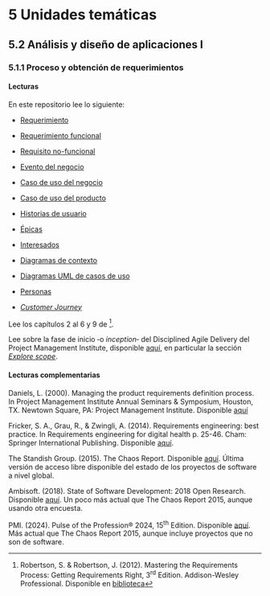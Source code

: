 # 5 Unidades temáticas

## 5.2 Análisis y diseño de aplicaciones I

### 5.1.1 Proceso y obtención de requerimientos

#### Lecturas

En este repositorio lee lo siguiente:

<!-- Ver con José otros conceptos clave que tengan que estar definidos. ¿Volere? -->
* [Requerimiento](TBD)

* [Requerimiento funcional](TBD)

* [Requisito no-funcional](TBD)

* [Evento del negocio](/4_Conceptos/4_Evento_del_dominio.md)

* [Caso de uso del negocio](/4_Conceptos/4_Caso_de_uso_del_negocio.md)

* [Caso de uso del producto](/4_Conceptos/4_Caso_de_uso_del_producto.md)

* [Historias de usuario](/4_Conceptos/4_Historia_de_usuario.md)

* [Épicas](/4_Conceptos/4_Epica.md)

* [Interesados](/4_Conceptos/4_Interesado.md)

* [Diagramas de
contexto](/2_Tecnicas_y_herramientas/2_1_2_Diagramas_de_contexto.md)

* [Diagramas UML de casos de
uso](/2_Tecnicas_y_herramientas/2_4_2_Diagramas_de_casos_de_uso_UML.md)

* [Personas](/2_Tecnicas_y_herramientas/2_1_3_Personas.md)

<!-- Si va acá hay que agregar este tema -->
* [*Customer Journey*](TBD)

Lee los capítulos 2 al 6 y 9 de [^1].

[^1]: Robertson, S. & Robertson, J. (2012). Mastering the Requirements Process:
    Getting Requirements Right, 3<sup>rd</sup> Edition. Addison-Wesley
    Professional. Disponible en
    [biblioteca](https://catalogo.ucu.edu.uy/cgi-bin/koha/opac-detail.pl?biblionumber=121158)

<!-- Nuevo para ver con José -->
Lee sobre la fase de inicio ‑o *inception*‑ del Disciplined Agile Delivery del
Project Management Institute, disponible
[aquí](https://www.pmi.org/disciplined-agile/inception-goals), en particular la
sección [*Explore
scope*](https://www.pmi.org/disciplined-agile/inception-goals/explore-initial-scope).



#### Lecturas complementarias

Daniels, L. (2000). Managing the product requirements definition process. In
Project Management Institute Annual Seminars & Symposium, Houston, TX. Newtown
Square, PA: Project Management Institute. Disponible [aquí](https://www.pmi.org/learning/library/product-requirements-definition-process-foundation-1894)

Fricker, S. A., Grau, R., & Zwingli, A. (2014). Requirements engineering: best
practice. In Requirements engineering for digital health p. 25-46. Cham:
Springer International Publishing. Disponible
[aquí](https://www.diva-portal.org/smash/get/diva2:834026/FULLTEXT01.pdf).

The Standish Group. (2015). The Chaos Report. Disponible
[aquí](https://www.standishgroup.com/sample_research_files/CHAOSReport2015-Final.pdf).
Última versión de acceso libre disponible del estado de los proyectos de
software a nivel global.

Ambisoft. (2018). State of Software Development: 2018 Open Research. Disponible
[aquí](http://www.ambysoft.com/surveys/softwareDevelopment2018.html). Un poco
más actual que The Chaos Report 2015, aunque usando otra encuesta.

PMI. (2024). Pulse of the Profession® 2024, 15<sup>th</sup> Edition. Disponible
[aquí](https://www.pmi.org/learning/thought-leadership/pulse/future-of-project-work).
Más actual que The Chaos Report 2015, aunque incluye proyectos que no son de software.
